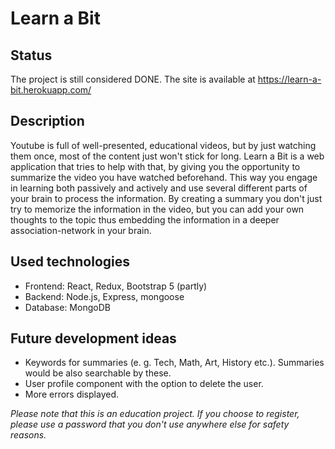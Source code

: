 # Learn a Bit

## Status
The project is still considered DONE. The site is available at https://learn-a-bit.herokuapp.com/

## Description
Youtube is full of well-presented, educational videos, but by just watching them once, most of the content just won't stick for long. Learn a Bit is a web application that tries to help with that, by giving you the opportunity to summarize the video you have watched beforehand. This way you engage in learning both passively and actively and use several different parts of your brain to process the information. By creating a summary you don't just try to memorize the information in the video, but you can add your own thoughts to the topic thus embedding the information in a deeper association-network in your brain.

## Used technologies

- Frontend: React, Redux, Bootstrap 5 (partly)
- Backend: Node.js, Express, mongoose
- Database: MongoDB

## Future development ideas

- Keywords for summaries (e. g. Tech, Math, Art, History etc.). Summaries would be also searchable by these.
- User profile component with the option to delete the user.
- More errors displayed.

*Please note that this is an education project. If you choose to register, please use a password that you don't use anywhere else for safety reasons.*